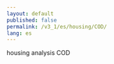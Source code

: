 ```yaml
---
layout: default
published: false
permalink: /v3_1/es/housing/COD/
lang: es
---
```


housing analysis COD
